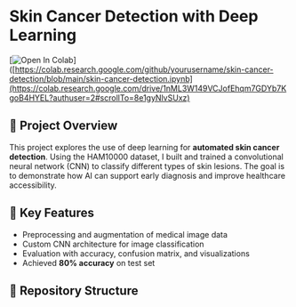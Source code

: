 # Skin Cancer Detection with Deep Learning

[![Open In Colab](https://colab.research.google.com/assets/colab-badge.svg)]([https://colab.research.google.com/github/yourusername/skin-cancer-detection/blob/main/skin-cancer-detection.ipynb](https://colab.research.google.com/drive/1nML3W149VCJofEhqm7GDYb7KgoB4HYEL?authuser=2#scrollTo=8e1gyNlvSUxz)

## 📌 Project Overview
This project explores the use of deep learning for **automated skin cancer detection**. Using the HAM10000 dataset, I built and trained a convolutional neural network (CNN) to classify different types of skin lesions. The goal is to demonstrate how AI can support early diagnosis and improve healthcare accessibility.

## 🚀 Key Features
- Preprocessing and augmentation of medical image data  
- Custom CNN architecture for image classification  
- Evaluation with accuracy, confusion matrix, and visualizations  
- Achieved **80% accuracy** on test set  

## 📂 Repository Structure
